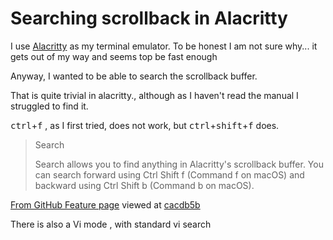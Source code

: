 # Searching scrollback in Alacritty

I use [Alacritty](https://github.com/alacritty/alacritty) as my terminal emulator. To be honest I am not sure why...  it gets out of my way and seems top be fast enough

Anyway, I wanted to be able to search the scrollback buffer.


That is quite trivial in alacritty., although as I haven't read the manual I struggled to find it.

<kbd>ctrl</kbd>+<kbd>f</kbd> , as I first tried, does not work, but <kbd>ctrl</kbd>+<kbd>shift</kbd>+<kbd>f</kbd> does.

>Search
>
>Search allows you to find anything in Alacritty's scrollback buffer. You can search forward using Ctrl Shift f (Command f on macOS) and backward using Ctrl Shift b (Command b on macOS).
>
[From GitHub Feature page](https://github.com/alacritty/alacritty/blob/master/docs/features.md) viewed at [ cacdb5b](https://github.com/alacritty/alacritty/blob/cacdb5bb3b72bad2c729227537979d95af75978f/docs/features.md)



There is also a Vi mode , with standard vi search
